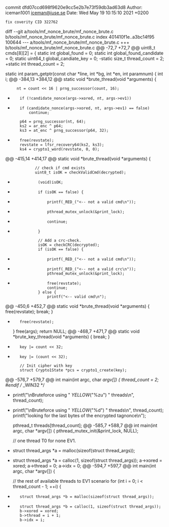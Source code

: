 commit dfd07ccd698f9620e9cc5e2b7e73f59db3ad63d8
Author: iceman1001 <iceman@iuse.se>
Date:   Wed May 19 10:15:10 2021 +0200

    fix coverity CID 322762

diff --git a/tools/mf_nonce_brute/mf_nonce_brute.c b/tools/mf_nonce_brute/mf_nonce_brute.c
index 401410f1e..a3bc14f95 100644
--- a/tools/mf_nonce_brute/mf_nonce_brute.c
+++ b/tools/mf_nonce_brute/mf_nonce_brute.c
@@ -72,7 +72,7 @@ uint8_t cmds[8][2] = {
 static int global_found = 0;
 static int global_found_candidate = 0;
 static uint64_t global_candiate_key = 0;
-static size_t thread_count = 2;
+static int thread_count = 2;
 
 static int param_getptr(const char *line, int *bg, int *en, int paramnum) {
     int i;
@@ -384,13 +384,12 @@ static void *brute_thread(void *arguments) {
 
         nt = count << 16 | prng_successor(count, 16);
 
-        if (!candidate_nonce(args->xored, nt, args->ev1))
+        if (candidate_nonce(args->xored, nt, args->ev1) == false)
             continue;
 
         p64 = prng_successor(nt, 64);
         ks2 = ar_enc ^ p64;
         ks3 = at_enc ^ prng_successor(p64, 32);
-        free(revstate);
         revstate = lfsr_recovery64(ks2, ks3);
         ks4 = crypto1_word(revstate, 0, 0);
 
@@ -415,14 +414,17 @@ static void *brute_thread(void *arguments) {
 
                 // check if cmd exists
                 uint8_t isOK = checkValidCmd(decrypted);
-                (void)isOK;
+                if (isOK == false) {
+                    printf(_RED_("<-- not a valid cmd\n"));
+                    pthread_mutex_unlock(&print_lock);
+                    continue;
+                }
 
                 // Add a crc-check.
                 isOK = checkCRC(decrypted);
                 if (isOK == false) {
-                    printf(_RED_("<-- not a valid cmd\n"));
+                    printf(_RED_("<-- not a valid crc\n"));
                     pthread_mutex_unlock(&print_lock);
-                    free(revstate);
                     continue;
                 } else {
                     printf("<-- valid cmd\n");
@@ -450,6 +452,7 @@ static void *brute_thread(void *arguments) {
             free(revstate);
             break;
         }
+        free(revstate);
     }
     free(args);
     return NULL;
@@ -468,7 +471,7 @@ static void *brute_key_thread(void *arguments) {
             break;
         }
 
-        key |= count << 32;
+        key |= (count << 32);
 
         // Init cipher with key
         struct Crypto1State *pcs = crypto1_create(key);
@@ -576,7 +579,7 @@ int main(int argc, char *argv[]) {
         thread_count = 2;
 #endif  /* _WIN32 */
 
-    printf("\nBruteforce using " _YELLOW_("%zu") " threads\n", thread_count);
+    printf("\nBruteforce using " _YELLOW_("%d") " threads\n", thread_count);
     printf("looking for the last bytes of the encrypted tagnonce\n");
 
     pthread_t threads[thread_count];
@@ -585,7 +588,7 @@ int main(int argc, char *argv[]) {
     pthread_mutex_init(&print_lock, NULL);
 
     // one thread T0 for none EV1.
-    struct thread_args *a = malloc(sizeof(struct thread_args));
+    struct thread_args *a = calloc(1, sizeof(struct thread_args));
     a->xored = xored;
     a->thread = 0;
     a->idx = 0;
@@ -594,7 +597,7 @@ int main(int argc, char *argv[]) {
 
     // the rest of available threads to EV1 scenario
     for (int i = 0; i < thread_count - 1; ++i) {
-        struct thread_args *b = malloc(sizeof(struct thread_args));
+        struct thread_args *b = calloc(1, sizeof(struct thread_args));
         b->xored = xored;
         b->thread = i + 1;
         b->idx = i;
